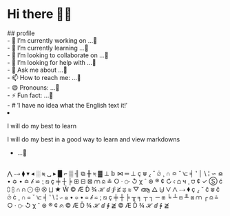 # Hi there 👋😄

<!--
**Kanna-Sato-design/Kanna-Sato-design** is a ✨ _special_ ✨ repository because its `README.md` (this file) appears on your GitHub profile.
---!>
## profile

<br/>

- 🔭 I’m currently working on ...🤔

<br/>

- 🌱 I’m currently learning ...🤔

<br/>

- 👯 I’m looking to collaborate on ...🤔

<br/>

- 🤔 I’m looking for help with ...🤔

<br/>

- 💬 Ask me about ...🤔

<br/>

- 📫 How to reach me: ...🤔

<br/>

- 😄 Pronouns: ...🤔

<br/>

- ⚡ Fun fact: ...🤔

<br/>

- # ′I have no idea what the English text it!′ 

<ui>
  <li>
    <p>I will do my best to learn</p>
    <p>I will do my best in a good way to learn and view markdowns</p>
    <ul>
      <li>...🤔</li>
    </ul>
  </li>
  </ul>
  
  <br/>
  
  <?xml version="1.0" encoding="UTF-8"?>
<!DOCTYPE document SYSTEM "CommonMark.dtd">

<document xmlns="http://commonmark.org/xml/1.0">
  <paragraph>
    <text>⋀</text>
    <text> </text>
    <text>⤍</text>
    <text> </text>
    <text>⧫</text>
    <text> </text>
    <text>▾</text>
    <text> </text>
    <text>◂</text>
    <text> </text>
    <text>░</text>
    <text> </text>
    <text>≡⃥</text>
    <text> </text>
    <text>␣</text>
    <text> </text>
    <text>▸</text>
    <text> </text>
    <text>█</text>
    <text> </text>
    <text>⌐</text>
    <text> </text>
    <text>▒</text>
    <text> </text>
    <text>╢</text>
    <text> </text>
    <text>⧉</text>
    <text> </text>
    <text>╫</text>
    <text> </text>
    <text>=⃥</text>
    <text> </text>
    <text>▓</text>
    <text> </text>
    <text>⊥</text>
    <text> </text>
    <text>𝕓</text>
    <text> </text>
    <text>⋈</text>
    <text> </text>
    <text>═</text>
    <text> </text>
    <text>⊥</text>
    <text> </text>
    <text>ç</text>
    <text> </text>
    <text>⩐</text>
    <text> </text>
    <text>⁁</text>
    <text> </text>
    <text>ˇ</text>
    <text> </text>
    <text>⦲</text>
    <text> </text>
    <text>¸</text>
    <text> </text>
    <text>∩</text>
    <text> </text>
    <text>≏</text>
    <text> </text>
    <text>˘</text>
    <text> </text>
    <text>⟈</text>
    <text> </text>
    <text>╡</text>
    <text> </text>
    <text>‵</text>
    <text> </text>
    <text>│</text>
    <text> </text>
    <text>\</text>
    <text> </text>
    <text>¦</text>
    <text> </text>
    <text>∽</text>
    <text> </text>
    <text>⪮</text>
    <text> </text>
    <text>•</text>
    <text> </text>
    <text>≎</text>
    <text> </text>
    <text>•</text>
    <text> </text>
    <text>≏</text>
    <text> </text>
    <text>𝒷</text>
    <text> </text>
    <text>⋍</text>
    <text> </text>
    <text>⁏</text>
    <text> </text>
    <text>⧅</text>
    <text> </text>
    <text>ç</text>
    <text> </text>
    <text>╪</text>
    <text> </text>
    <text>┼</text>
    <text> </text>
    <text>╞</text>
    <text> </text>
    <text>⊞</text>
    <text> </text>
    <text> </text>
    <text>⊟</text>
    <text> </text>
    <text> </text>
    <text>⊠</text>
    <text> </text>
    <text>⩋</text>
    <text> </text>
    <text>⩄</text>
    <text> </text>
    <text>≗</text>
    <text> </text>
    <text>○</text>
    <text> </text>
    <text>·</text>
    <text> </text>
    <text>⧃</text>
    <text> </text>
    <text>↺</text>
    <text> </text>
    <text>χ</text>
    <text> </text>
    <text>ˆ</text>
    <text> </text>
    <text>⊛</text>
    <text> </text>
    <text>®</text>
    <text> </text>
    <text>¢</text>
    <text> </text>
    <text>↻</text>
    <text> </text>
    <text>𝔠</text>
    <text> </text>
    <text>⩍</text>
    <text> </text>
    <text>ч</text>
    <text> </text>
    <text>¸</text>
    <text> </text>
    <text>⩌</text>
    <text> </text>
    <text>¢</text>
    <text> </text>
    <text>✓</text>
    <text> </text>
    <text>Ⓢ</text>
    <text> </text>
    <text>ć</text>
    <text> </text>
    <text>⩇</text>
    <text> </text>
    <text>⩉</text>
    <text> </text>
    <text>∩︀</text>
    <text> </text>
    <text>⩀</text>
    <text> </text>
    <text>⨀</text>
    <text> </text>
    <text>⨁</text>
    <text> </text>
    <text>⨂</text>
    <text> </text>
    <text>⨆</text>
    <text> </text>
    <text>★</text>
    <text> </text>
    <text>Ŵ</text>
    <text> </text>
    <text>©</text>
    <text> </text>
    <text>Æ</text>
    <text> </text>
    <text>Ď</text>
    <text> </text>
    <text>¾</text>
    <text> </text>
    <text>ℋ</text>
    <text> </text>
    <text>ⅆ</text>
    <text> </text>
    <text>∲</text>
    <text> </text>
    <text>≧̸</text>
    <text> </text>
    <text>ಫ</text>
    <text> </text>
    <text>≋</text>
    <text> </text>
    <text>▽</text>
    <text> </text>
    <text>ആ</text>
    <text> </text>
    <text>△</text>
    <text> </text>
    <text>⨄</text>
    <text> </text>
    <text>⋁</text>
    <text> </text>
    <text>⋀</text>
    <text> </text>
    <text>⤍</text>
    <text> </text>
    <text>⧫</text>
    <text> </text>
    <text>ç</text>
    <text> </text>
    <text>⁁</text>
    <text> </text>
    <text>ˇ</text>
    <text> </text>
    <text>ĉ</text>
    <text> </text>
    <text>⩐</text>
    <text> </text>
    <text>č</text>
    <text> </text>
    <text>⦲</text>
    <text> </text>
    <text>ċ</text>
    <text> </text>
    <text>¸</text>
    <text> </text>
    <text>∩</text>
    <text> </text>
    <text>≏</text>
    <text> </text>
    <text>˘</text>
    <text> </text>
    <text>⟈</text>
    <text> </text>
    <text>╡</text>
     <text> </text>
    <text>‵</text>
     <text> </text>
    <text>\</text>
    <text> </text>
    <text>¦</text>
    <text> </text>
    <text>∽</text>
    <text> </text>
    <text>⪮</text>
    <text> </text>
    <text>•</text>
    <text> </text>
    <text>≎</text>
    <text> </text>
    <text>•</text>
    <text> </text>
    <text>≏</text>
    <text> </text>
    <text>𝒷</text>
    <text> </text>
    <text>⋍</text>
    <text> </text>
    <text>⁏</text>
    <text> </text>
    <text>⧅</text>
    <text> </text>
    <text>ç</text>
    <text> </text>
    <text>╪</text>
    <text> </text>
    <text>┼</text>
    <text> </text>
    <text>╞</text>
    <text> </text>
    <text>╥</text>
    <text> </text>
    <text>╕</text>
    <text> </text>
    <text>┬</text>
    <text> </text>
    <text>┐</text>
    <text> </text>
    <text>─</text>
    <text> </text>
    <text>⊞</text>
    <text> </text>
    <text>╘</text>
    <text> </text>
    <text>┴</text>
    <text> </text>
    <text>⊟</text>
    <text> </text>
    <text>╨</text>
    <text> </text>
    <text>⊠</text>
    <text> </text>
    <text>⩋</text>
    <text> </text>
    <text>┌</text>
    <text> </text>
    <text>⩄</text>
    <text> </text>
    <text>≗</text>
    <text> </text>
    <text>○</text>
    <text> </text>
    <text>·</text>
    <text> </text>
    <text>⧃</text>
    <text> </text>
    <text>↺</text>
    <text> </text>
    <text>χ</text>
    <text> </text>
    <text>ˆ</text>
    <text> </text>
    <text>⊛</text>
    <text> </text>
    <text>®</text>
    <text> </text>
    <text>¢</text>
    <text> </text>
    <text>⩀</text>
    <text> </text>
    <text>©</text>
    <text> </text>
    <text>Æ</text>
    <text> </text>
    <text>Ď</text>
    <text> </text>
    <text>¾</text>
    <text> </text>
    <text>ℋ</text>
    <text> </text>
    <text>ⅆ</text>
    <text> </text>
    <text>∲</text>
    <text> </text>
    <text>≧̸</text>
    <text> </text>
    <text>©</text>
    <text> </text>
    <text>Æ</text>
    <text> </text>
    <text>Ď</text>
    <text> </text>
    <text>¾</text>
    <text> </text>
    <text>ℋ</text>
    <text> </text>
    <text>ⅆ</text>
    <text> </text>
    <text>∲</text>
    <text> </text
    <text>≧̸</text>
  </paragraph>
</document>
  
